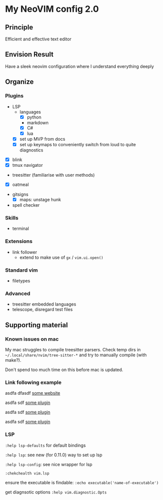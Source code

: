 # My NeoVIM config 2.0

## Principle

Efficient and effective text editor

## Envision Result

Have a sleek neovim configuration where I understand everything deeply

## Organize

### Plugins

- LSP
    - languages
        - [x] python
        - markdown
        - [x] C#
        - [x] lua
    - [x] set up MVP from docs
    - [x] set up keymaps to conveniently switch from loud to quite diagnostics
- [x] blink
- [x] tmux navigator
- treesitter (familiarise with user methods)
- [x] oatmeal
- gitsigns
    - [x] maps: unstage hunk
- spell checker

### Skills

- terminal

### Extensions

- link follower
    - extend to make use of `gx` / `vim.ui.open()`

### Standard vim

- filetypes

### Advanced

- treesitter embedded languages
- telescope, disregard test files

## Supporting material

### Known issues on mac

My mac struggles to compile treesitter parsers.
Check temp dirs in `~/.local/share/nvim/tree-sitter-*` and try to manually compile (with make?).

Don't spend too much time on this before mac is updated.

### Link following example

asdfa dfasdf [some website](google.com)

asdfa sdf [some plugin](./lua/config/plugins/init.lua#L100)

asdfa sdf [some plugin](lua/config/plugins/init.lua#L100)

asdfa sdf [some plugin](lua/config/plugins/init.lua)

### LSP

`:help lsp-defaults` for default bindings

`:help lsp`: see new (for 0.11.0) way to set up lsp

`:help lsp-config`: see nice wrapper for lsp

`:chekchealth vim.lsp`

ensure the executable is findable:
`:echo executable('name-of-executable')`

get diagnsotic options
`:help vim.diagnostic.Opts`
